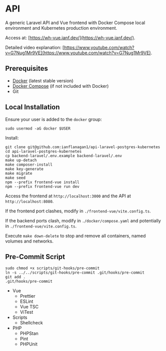 # API

A generic Laravel API and Vue frontend with Docker Compose local environment and Kubernetes production environment.

Access at: [https://wh-vue.ianf.dev/](https://wh-vue.ianf.dev/).

Detailed video explanation: [https://www.youtube.com/watch?v=G7Nug1Mr9VE](https://www.youtube.com/watch?v=G7Nug1Mr9VE).

## Prerequisites

- [Docker](https://docs.docker.com/get-docker/) (latest stable version)
- [Docker Compose](https://docs.docker.com/compose/install/) (if not included with Docker)
- Git

## Local Installation

Ensure your user is added to the `docker` group:

```
sudo usermod -aG docker $USER
```

Install:

```
git clone git@github.com:ianflanagan1/api-laravel-postgres-kubernetes
cd api-laravel-postgres-kubernetes
cp backend-laravel/.env.example backend-laravel/.env
make up-detach
make composer-install
make key-generate
make migrate
make seed
npm --prefix frontend-vue install
npm --prefix frontend-vue run dev
```

Access the frontend at `http://localhost:3000` and the API at `http://localhost:8080`.

If the frontend port clashes, modify in `./frontend-vue/vite.config.ts`.

If the backend ports clash, modify in `./docker/compose.yaml` and potentially in `./frontend-vue/vite.config.ts`.

Execute `make down-delete` to stop and remove all containers, named volumes and networks.

## Pre-Commit Script

```
sudo chmod +x scripts/git-hooks/pre-commit
ln -s ../../scripts/git-hooks/pre-commit .git/hooks/pre-commit
git add .
.git/hooks/pre-commit
```

- Vue
  - Prettier
  - ESLint
  - Vue TSC
  - ViTest
- Scripts
  - Shellcheck
- PHP
  - PHPStan
  - Pint
  - PHPUnit
